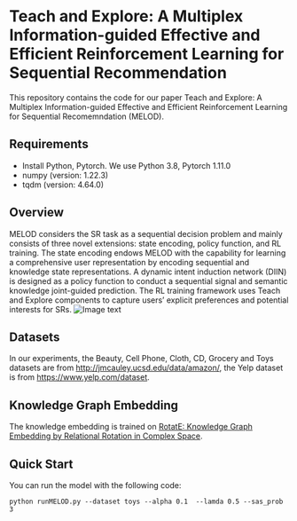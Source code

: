 # Teach and Explore: A Multiplex Information-guided Effective and Efficient Reinforcement Learning for Sequential Recommendation 
This repository contains the code for our paper Teach and Explore: A Multiplex Information-guided Effective and Efficient Reinforcement Learning for Sequential Recomemndation (MELOD).
## Requirements
* Install Python, Pytorch. We use Python 3.8, Pytorch 1.11.0
* numpy (version: 1.22.3)
* tqdm (version: 4.64.0)
## Overview
MELOD considers the SR task as a sequential decision problem and mainly consists of three novel extensions: state encoding, policy function, and RL training. The state encoding endows MELOD with the capability for learning a comprehensive user representation by encoding sequential and knowledge state representations. A dynamic intent induction network (DIIN) is designed as a policy function to conduct a sequential signal and semantic knowledge joint-guided prediction. The RL training framework uses Teach and Explore components to capture users’ explicit preferences and potential interests for SRs.
![Image text](https://github.com/LFM-bot/Teach-and-Explore-A-Multiplex-Information-guided-Effective-and-Efficient-RL-for-SR/blob/master/fig/model.png)
## Datasets
In our experiments, the Beauty, Cell Phone, Cloth, CD, Grocery and Toys datasets are from http://jmcauley.ucsd.edu/data/amazon/, the Yelp dataset is from https://www.yelp.com/dataset.
## Knowledge Graph Embedding
The knowledge embedding is trained on [RotatE: Knowledge Graph Embedding by Relational Rotation in Complex Space](https://github.com/DeepGraphLearning/KnowledgeGraphEmbedding).
## Quick Start
You can run the model with the following code:
```
python runMELOD.py --dataset toys --alpha 0.1  --lamda 0.5 --sas_prob 3
```


